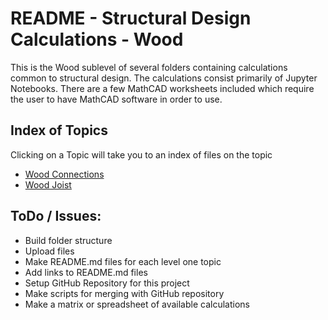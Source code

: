 # README - Structural Design Calculations - Wood
This is the Wood sublevel of several folders containing calculations common to structural design. The calculations consist primarily of Jupyter Notebooks. There are a few MathCAD worksheets included which require the user to have MathCAD software in order to use.

## Index of Topics
Clicking on a Topic will take you to an index of files on the topic

- [Wood Connections](./Wood_Connections/README.md)
- [Wood Joist](./Wood_Joist/README.md)

## ToDo / Issues:
- Build folder structure
- Upload files
- Make README.md files for each level one topic
- Add links to README.md files
- Setup GitHub Repository for this project
- Make scripts for merging with GitHub repository
- Make a matrix or spreadsheet of available calculations